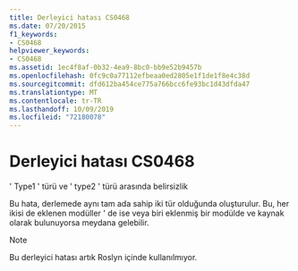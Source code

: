 ```yaml
---
title: Derleyici hatası CS0468
ms.date: 07/20/2015
f1_keywords:
- CS0468
helpviewer_keywords:
- CS0468
ms.assetid: 1ec4f8af-0b32-4ea9-8bc0-bb9e52b9457b
ms.openlocfilehash: 0fc9c0a77112efbeaa0ed2805e1f1de1f8e4c38d
ms.sourcegitcommit: dfd612ba454ce775a766bcc6fe93bc1d43dfda47
ms.translationtype: MT
ms.contentlocale: tr-TR
ms.lasthandoff: 10/09/2019
ms.locfileid: "72180078"
---
```

# <a name="compiler-error-cs0468"></a>Derleyici hatası CS0468

' Type1 ' türü ve ' type2 ' türü arasında belirsizlik

 Bu hata, derlemede aynı tam ada sahip iki tür olduğunda oluşturulur. Bu, her ikisi de eklenen modüller ' de ise veya biri eklenmiş bir modülde ve kaynak olarak bulunuyorsa meydana gelebilir.
 
> [!NOTE]
> Bu derleyici hatası artık Roslyn içinde kullanılmıyor.
